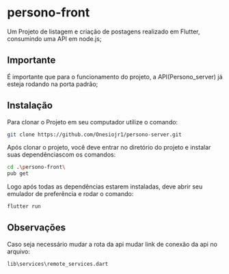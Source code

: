 # persono-front

Um Projeto de listagem e criação de postagens realizado em Flutter, consumindo uma API em node.js;

## Importante

É importante que para o funcionamento do projeto, a API(Persono_server) já esteja rodando na porta padrão;

## Instalação

Para clonar o Projeto em seu computador utilize o comando:
```sh
git clone https://github.com/Onesiojr1/persono-server.git
```

Após clonar o projeto, você deve entrar no diretório do projeto e instalar suas dependênciascom os comandos:
```sh
cd .\persono-front\
pub get
```

Logo após todas as dependências estarem instaladas, deve abrir seu emulador de preferência e rodar o comando: 
```sh
flutter run
```

## Observações
Caso seja necessário mudar a rota da api mudar link de conexão da api no arquivo:
```sh
lib\services\remote_services.dart
```
